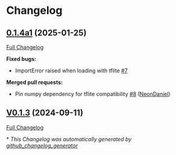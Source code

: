 # Changelog

## [0.1.4a1](https://github.com/OpenVoiceOS/ovos-ww-plugin-precise-lite/tree/0.1.4a1) (2025-01-25)

[Full Changelog](https://github.com/OpenVoiceOS/ovos-ww-plugin-precise-lite/compare/V0.1.3...0.1.4a1)

**Fixed bugs:**

- ImportError raised when loading with tflite [\#7](https://github.com/OpenVoiceOS/ovos-ww-plugin-precise-lite/issues/7)

**Merged pull requests:**

- Pin numpy dependency for tflite compatibility [\#8](https://github.com/OpenVoiceOS/ovos-ww-plugin-precise-lite/pull/8) ([NeonDaniel](https://github.com/NeonDaniel))

## [V0.1.3](https://github.com/OpenVoiceOS/ovos-ww-plugin-precise-lite/tree/V0.1.3) (2024-09-11)

[Full Changelog](https://github.com/OpenVoiceOS/ovos-ww-plugin-precise-lite/compare/0.1.3...V0.1.3)



\* *This Changelog was automatically generated by [github_changelog_generator](https://github.com/github-changelog-generator/github-changelog-generator)*

